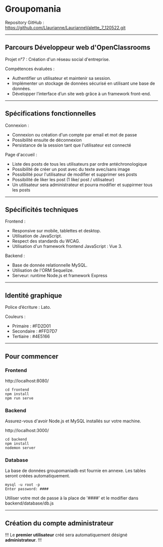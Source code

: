 # Groupomania
Repository GitHub : https://github.com/Llaurianne/LaurianneValette_7_120522.git
***
## Parcours Développeur web d'OpenClassrooms
Projet n°7 : Création d'un réseau social d'entreprise. 

Compétences évaluées :
- Authentifier un utilisateur et maintenir sa session. 
- Implémenter un stockage de données sécurisé en utilisant une base de données.  
- Développer l’interface d’un site web grâce à un framework front-end.  
***
## Spécifications fonctionnelles
Connexion :
   * Connexion ou création d'un compte par email et mot de passe
   * Possibilité ensuite de déconnexion
   * Persistance de la session tant que l'utilisateur est connecté


Page d'accueil :
  * Liste des posts de tous les utilisateurs par ordre antéchronologique
  * Possibilité de créer un post avec du texte avec/sans image
  * Possibilité pour l'utilisateur de modifier et supprimer ses posts
  * Possibilité de liker les post (1 like/ post / utilisateur)
  * Un utilisateur sera administrateur et pourra modifier et suppirmer tous les posts
***
## Spécificités techniques
Frontend :
* Responsive sur mobile, tablettes et desktop.  
* Utilisation de JavaScript.  
* Respect des standards du WCAG.  
* Utilisation d'un framework frontend JavaScript : Vue 3.

Backend :
* Base de donnée relationnelle MySQL.
* Utilisation de l'ORM Sequelize.
* Serveur: runtime Node.js et framework Express
***
## Identité graphique
Police d’écriture : Lato.

Couleurs :
* Primaire : #FD2D01
* Secondaire : #FFD7D7
* Tertiaire : #4E5166
***
## Pour commencer
### Frontend
http://localhost:8080/
```
cd frontend
npm install 
npm run serve
```

### Backend
Assurez-vous d'avoir Node.js et MySQL installés sur votre machine.

http://localhost:3000/
```
cd backend
npm install
nodemon server
```

### Database
La base de données groupomaniadb est fournie en annexe. Les tables seront créées automatiquement.
```
mysql -u root -p
Enter password: ####
```
Utiliser votre mot de passe à la place de '####' et le modifier dans backend/database/db.js

***
## Création du compte administrateur
!!! Le **premier utilisateur** créé sera automatiquement désigné **administrateur**. !!!